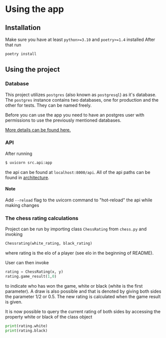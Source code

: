 # Using the app

## Installation

Make sure you have at least `python>=3.10` and `poetry>=1.4` installed
After that run

```bash
poetry install
```

## Using the project

### Database

This project utilizes `postgres` (also known as `postgresql`) as it's database.
The `postgres` instance contains two databases, one for production and the other for tests.
They can be named freely.

Before you can use the app you need to have an postgres user with permissions to use the previously
mentioned databases.

[More details can be found here.](./docs/postgres)




### API
After running
```bash
$ uvicorn src.api:app
```
the api can be found at `localhost:8000/api`.
All of the api paths can be found in [architecture](./architecture.md).



#### Note
Add `--reload` flag to the uvicorn command to "hot-reload" the api while making changes


### The chess rating calculations

Project can be run by importing class `ChessRating` from `chess.py`
and invoking
```python
Chessrating(white_rating, black_rating)
```
where rating is the elo of a player (see elo in the beginning of README).


User can then invoke
```python
rating = ChessRating(x, y)
rating.game_result(1,0)
```
to indicate who has won the game, white or black (white is the first parameter).
A draw is also possible and that is denoted by giving both sides the parameter
1/2 or 0.5. The new rating is calculated when the game result
is given.

It is now possible to query the current rating of both sides by
accessing the property white or black of the class object
```python
print(rating.white)
print(rating.black)
```
